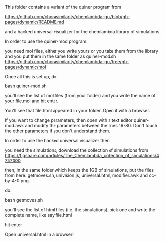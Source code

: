 This folder contains a variant of the quiner program from 

https://github.com/chorasimilarity/chemlambda-gui/blob/gh-pages/dynamic/README.md

and a hacked universal visualizer for the chemlambda library of simulations. 

In order to use the quiner-mod program: 

you need mol files, either you write yours or you take them from the library and you put them in the same folder as quiner-mod.sh
https://github.com/chorasimilarity/chemlambda-gui/tree/gh-pages/dynamic/mol 

Once all this is set up, do:

bash quiner-mod.sh

you'll see the list of mol files (from your folder) and you write the name of your file.mol and hit enter.

You'll see that file.html appeared in your folder. Open it with a browser.

If you want to change parameters, then open with a text editor quiner-mod.awk and modify the parameters between the lines 16-80. Don't touch the other parameters if you don't understand them.


In order to use the hacked universal visualizer then: 

you need the simulations, download the collection of simulations from https://figshare.com/articles/The_Chemlambda_collection_of_simulations/4747390

then, in the same folder which keeps the 1GB of simulations, put the files from here: getmoves.sh, univision.js, universal.html, modifier.awk and cc-by-4-0.png. 

do: 

bash getmoves.sh

you'll see the list of html files (i.e. the simulations), pick one and write the complete name, like say file.html 

hit enter

Open universal.html in a browser!
